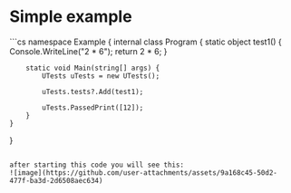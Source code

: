 <h1>Simple example</h1>
```cs
namespace Example {
    internal class Program {
        static object test1() {
            Console.WriteLine("2 * 6");
            return 2 * 6;
        }

        static void Main(string[] args) {
            UTests uTests = new UTests();

            uTests.tests?.Add(test1);

            uTests.PassedPrint([12]);
        }
    }
}
```

after starting this code you will see this:
![image](https://github.com/user-attachments/assets/9a168c45-50d2-477f-ba3d-2d6508aec634)
